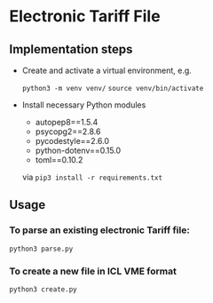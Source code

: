 # Electronic Tariff File

## Implementation steps

- Create and activate a virtual environment, e.g.

  `python3 -m venv venv/`
  `source venv/bin/activate`

- Install necessary Python modules 

  - autopep8==1.5.4
  - psycopg2==2.8.6
  - pycodestyle==2.6.0
  - python-dotenv==0.15.0
  - toml==0.10.2

  via `pip3 install -r requirements.txt`

## Usage

### To parse an existing electronic Tariff file:
`python3 parse.py`

### To create a new file in ICL VME format
`python3 create.py`
